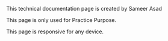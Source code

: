 This technical documentation page is created by Sameer Asad

This page is only used for Practice Purpose.

This page is responsive for any device.
